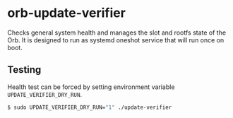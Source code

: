 # orb-update-verifier

Checks general system health and manages the slot and rootfs state of the Orb.
It is designed to run as systemd oneshot service that will run once on boot.

## Testing

Health test can be forced by setting environment variable `UPDATE_VERIFIER_DRY_RUN`.

```sh
$ sudo UPDATE_VERIFIER_DRY_RUN="1" ./update-verifier
```
